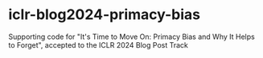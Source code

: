 # iclr-blog2024-primacy-bias
Supporting code for "It's Time to Move On: Primacy Bias and Why It Helps to Forget", accepted to the ICLR 2024 Blog Post Track

